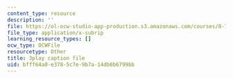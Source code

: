 ```yaml
---
content_type: resource
description: ''
file: https://ol-ocw-studio-app-production.s3.amazonaws.com/courses/8-701-introduction-to-nuclear-and-particle-physics-fall-2020/bfff64a0e3785c7e9b7a14db6b6799bb_bwhcUuZqqK4.vtt
file_type: application/x-subrip
learning_resource_types: []
ocw_type: OCWFile
resourcetype: Other
title: 3play caption file
uid: bfff64a0-e378-5c7e-9b7a-14db6b6799bb
---
```

